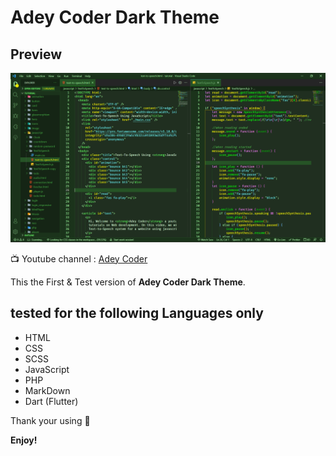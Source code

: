 # Adey Coder Dark Theme

## Preview

![Preview of JS and HTML](./images/SS.PNG)

📺 Youtube channel : [Adey Coder](https://youtube.com/c/AdeyCoder)

This the First & Test version of **Adey Coder Dark Theme**.

## tested for the following Languages **only**

- HTML
- CSS
- SCSS
- JavaScript
- PHP
- MarkDown
- Dart (Flutter)

Thank your using 🙂

**Enjoy!**
